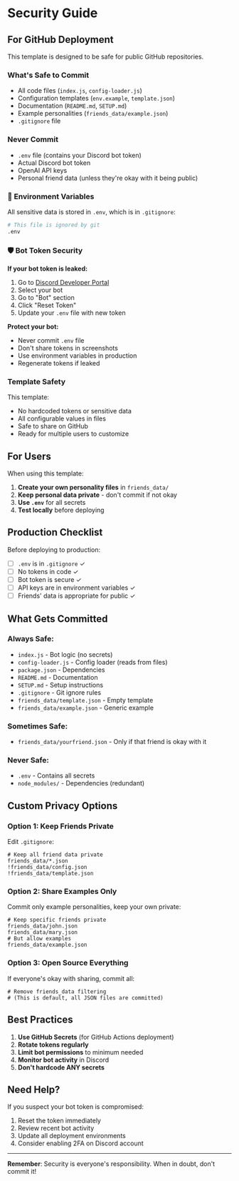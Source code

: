 # Security Guide 

## For GitHub Deployment

This template is designed to be safe for public GitHub repositories.

###  What's Safe to Commit

-  All code files (`index.js`, `config-loader.js`)
-  Configuration templates (`env.example`, `template.json`)
-  Documentation (`README.md`, `SETUP.md`)
-  Example personalities (`friends_data/example.json`)
-  `.gitignore` file

###  Never Commit

-  `.env` file (contains your Discord bot token)
-  Actual Discord bot token
-  OpenAI API keys
-  Personal friend data (unless they're okay with it being public)

### 🔐 Environment Variables

All sensitive data is stored in `.env`, which is in `.gitignore`:

```bash
# This file is ignored by git
.env
```

### 🛡️ Bot Token Security

**If your bot token is leaked:**
1. Go to [Discord Developer Portal](https://discord.com/developers/applications)
2. Select your bot
3. Go to "Bot" section
4. Click "Reset Token"
5. Update your `.env` file with new token

**Protect your bot:**
-  Never commit `.env` file
-  Don't share tokens in screenshots
-  Use environment variables in production
-  Regenerate tokens if leaked

###  Template Safety

This template:
-  No hardcoded tokens or sensitive data
-  All configurable values in files
-  Safe to share on GitHub
-  Ready for multiple users to customize

## For Users

When using this template:

1. **Create your own personality files** in `friends_data/`
2. **Keep personal data private** - don't commit if not okay
3. **Use `.env`** for all secrets
4. **Test locally** before deploying

## Production Checklist

Before deploying to production:

- [ ] `.env` is in `.gitignore` ✓
- [ ] No tokens in code ✓
- [ ] Bot token is secure ✓
- [ ] API keys are in environment variables ✓
- [ ] Friends' data is appropriate for public ✓

## What Gets Committed

### Always Safe:
- `index.js` - Bot logic (no secrets)
- `config-loader.js` - Config loader (reads from files)
- `package.json` - Dependencies
- `README.md` - Documentation
- `SETUP.md` - Setup instructions
- `.gitignore` - Git ignore rules
- `friends_data/template.json` - Empty template
- `friends_data/example.json` - Generic example

### Sometimes Safe:
- `friends_data/yourfriend.json` - Only if that friend is okay with it

### Never Safe:
- `.env` - Contains all secrets
- `node_modules/` - Dependencies (redundant)

## Custom Privacy Options

### Option 1: Keep Friends Private

Edit `.gitignore`:
```gitignore
# Keep all friend data private
friends_data/*.json
!friends_data/config.json
!friends_data/template.json
```

### Option 2: Share Examples Only

Commit only example personalities, keep your own private:
```gitignore
# Keep specific friends private
friends_data/john.json
friends_data/mary.json
# But allow examples
friends_data/example.json
```

### Option 3: Open Source Everything

If everyone's okay with sharing, commit all:
```gitignore
# Remove friends_data filtering
# (This is default, all JSON files are committed)
```

## Best Practices

1. **Use GitHub Secrets** (for GitHub Actions deployment)
2. **Rotate tokens regularly**
3. **Limit bot permissions** to minimum needed
4. **Monitor bot activity** in Discord
5. **Don't hardcode ANY secrets**

## Need Help?

If you suspect your bot token is compromised:
1. Reset the token immediately
2. Review recent bot activity
3. Update all deployment environments
4. Consider enabling 2FA on Discord account

---

**Remember**: Security is everyone's responsibility. When in doubt, don't commit it! 

